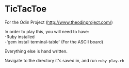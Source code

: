 # TicTacToe
For the Odin Project
(http://www.theodinproject.com/)

In order to play this, you will need to have: <br>
-Ruby installed<br>
-'gem install terminal-table' (For the ASCII board)

Everything else is hand written. 

Navigate to the directory it's saved in, and run `ruby play.rb`
